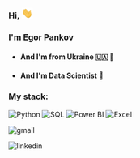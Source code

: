 ### Hi, <img src="gif/wave.gif" width=22>
### I'm Egor Pankov
- #### And I'm from Ukraine :ukraine: :pray:
- #### And I'm Data Scientist :metal:

### My stack:
![Python](https://img.shields.io/badge/-Python-000?&logo=Python) 
![SQL](https://img.shields.io/badge/-SQL-000?&logo=PostgreSQL) 
![Power BI](https://img.shields.io/badge/-Power%20BI-000?&logo=powerbi)
![Excel](https://img.shields.io/badge/-Excel-000?&logo=microsoft-excel&logoColor=green)

![gmail](https://img.shields.io/badge/alex.pankov.new@gmail.com-D14836?style=for-the-badge&logo=gmail&logoColor=white)

![linkedin](https://img.shields.io/badge/egorpankov-0077B5?style=for-the-badge&logo=linkedin&logoColor=white)



